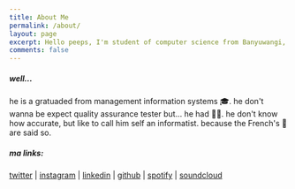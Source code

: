 ```yaml
---
title: About Me
permalink: /about/
layout: page
excerpt: Hello peeps, I'm student of computer science from Banyuwangi, living in Jogjakarta. This blog for documentation about my programming journey, running on jekyll, hosting on netlify and using my own simple theme.
comments: false
---
```

##### well...
he is a gratuaded from management information systems 🎓. he don't wanna be expect quality assurance tester but... he had 🤷‍♂️. he don't know how accurate, but like to call him self an informatist. because the French's 🥖 are said so. 

##### ma links:

[twitter](https://twitter.com/cenkekincii) | [instagram](https://instagram.com/cenkekincii) | [linkedin](https://www.linkedin.com/in/cenkekinci/) | [github](https://github.com/cenkekinci) | [spotify](https://open.spotify.com/user/alfaekinci) | [soundcloud](https://soundcloud.com/alfaekinci)